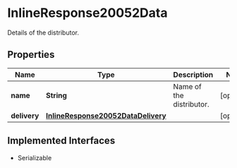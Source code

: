 

# InlineResponse20052Data

Details of the distributor.

## Properties

Name | Type | Description | Notes
------------ | ------------- | ------------- | -------------
**name** | **String** | Name of the distributor. |  [optional]
**delivery** | [**InlineResponse20052DataDelivery**](InlineResponse20052DataDelivery.md) |  |  [optional]


## Implemented Interfaces

* Serializable


